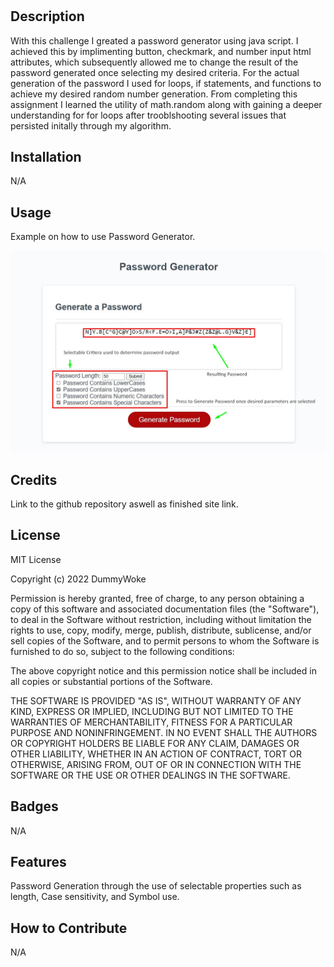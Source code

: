 # <Challenge-3-Password-Generation>

## Description

With this challenge I greated a password generator using java script. I achieved this by implimenting button, checkmark, and number input html attributes, which subsequently allowed me to change the result of the password generated once selecting my desired criteria. For the actual generation of the password I used for loops, if statements, and functions to achieve my desired random number generation. From completing this assignment I learned the utility of math.random along with gaining a deeper understanding for for loops after trooblshooting several issues that persisted initally through my algorithm. 

## Installation

N/A

## Usage

Example on how to use Password Generator.

![alt text](assets/Example.jpg)

## Credits

Link to the github repository aswell as finished site link.



## License

MIT License

Copyright (c) 2022 DummyWoke

Permission is hereby granted, free of charge, to any person obtaining a copy
of this software and associated documentation files (the "Software"), to deal
in the Software without restriction, including without limitation the rights
to use, copy, modify, merge, publish, distribute, sublicense, and/or sell
copies of the Software, and to permit persons to whom the Software is
furnished to do so, subject to the following conditions:

The above copyright notice and this permission notice shall be included in all
copies or substantial portions of the Software.

THE SOFTWARE IS PROVIDED "AS IS", WITHOUT WARRANTY OF ANY KIND, EXPRESS OR
IMPLIED, INCLUDING BUT NOT LIMITED TO THE WARRANTIES OF MERCHANTABILITY,
FITNESS FOR A PARTICULAR PURPOSE AND NONINFRINGEMENT. IN NO EVENT SHALL THE
AUTHORS OR COPYRIGHT HOLDERS BE LIABLE FOR ANY CLAIM, DAMAGES OR OTHER
LIABILITY, WHETHER IN AN ACTION OF CONTRACT, TORT OR OTHERWISE, ARISING FROM,
OUT OF OR IN CONNECTION WITH THE SOFTWARE OR THE USE OR OTHER DEALINGS IN THE
SOFTWARE.


## Badges

N/A

## Features

Password Generation through the use of selectable properties such as length, Case sensitivity, and Symbol use.

## How to Contribute

N/A